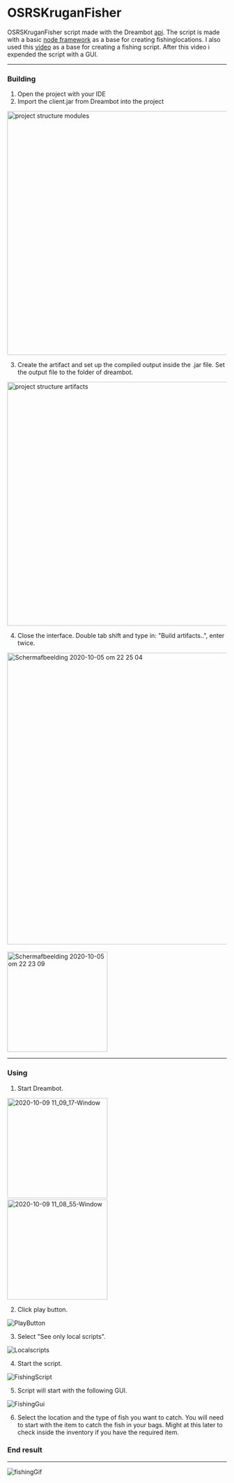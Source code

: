 # OSRSKruganFisher
OSRSKruganFisher script made with the Dreambot [api](https://dreambot.org/javadocs/). The script is made with a basic [node framework](https://dreambot.org/forums/index.php?/topic/1747-basic-node-framework-w-example-node/) as a base for creating fishinglocations. I also used this [video](https://www.youtube.com/watch?v=BW36avVJxVQ&t=1121s) as a base for creating a fishing script. After this video i expended the script with a GUI. 

---
### Building

1. Open the project with your IDE
2. Import the client.jar from Dreambot into the project

<img width="560" alt="project structure modules" src="https://user-images.githubusercontent.com/42863867/95125430-4075ab00-0755-11eb-962a-c6709b867cb4.png">

3. Create the artifact and set up the compiled output inside the .jar file. Set the output file to the folder of dreambot.
<img width="560" alt="project structure artifacts" src="https://user-images.githubusercontent.com/42863867/95126669-1fae5500-0757-11eb-904d-e793b78d578b.png">

4. Close the interface. Double tab shift and type in: "Build artifacts..", enter twice.

<img width="670" alt="Schermafbeelding 2020-10-05 om 22 25 04" src="https://user-images.githubusercontent.com/42863867/95128425-afed9980-0759-11eb-8461-ebf59c5224c2.png">&nbsp;<br/>
<img width="230" alt="Schermafbeelding 2020-10-05 om 22 23 09" src="https://user-images.githubusercontent.com/42863867/95128247-6f8e1b80-0759-11eb-8dd5-6007fac5a212.png">

---
### Using

1. Start Dreambot.

<img width="230" alt="2020-10-09 11_09_17-Window" src="https://user-images.githubusercontent.com/42863867/95583804-fb939200-0a3c-11eb-96d3-295d2c39665a.png">&nbsp;<br/>
<img width="230" alt="2020-10-09 11_08_55-Window" src="https://user-images.githubusercontent.com/42863867/95583708-d3a42e80-0a3c-11eb-8fca-ef8bc9427f74.png">

2. Click play button.

![PlayButton](https://user-images.githubusercontent.com/42863867/95583959-3a294c80-0a3d-11eb-8fca-c5b4f5d403e8.png)

3. Select "See only local scripts".

![Localscripts](https://user-images.githubusercontent.com/42863867/95584416-ff73e400-0a3d-11eb-884c-04aa6772ea5f.png)

4. Start the script.

![FishingScript](https://user-images.githubusercontent.com/42863867/95594381-24228880-0a4b-11eb-8008-618ef91f1211.png)

5. Script will start with the following GUI.

![FishingGui](https://user-images.githubusercontent.com/42863867/95594377-2389f200-0a4b-11eb-8012-08823bbc2b86.png)

6. Select the location and the type of fish you want to catch. You will need to start with the item to catch the fish in your bags.
Might at this later to check inside the inventory if you have the required item.




### End result
---
![fishingGif](https://user-images.githubusercontent.com/42863867/95580029-eb78b400-0a36-11eb-8a33-2f8fcd63d821.gif)
